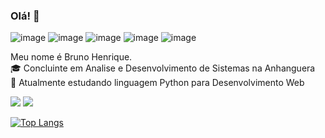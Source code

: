 ### Olá! 👋

![image](https://img.shields.io/badge/Python-FFD43B?style=for-the-badge&logo=python&logoColor=darkgreen)
![image](https://img.shields.io/badge/PHP-777BB4?style=for-the-badge&logo=php&logoColor=white)
![image](https://img.shields.io/badge/Bootstrap-563D7C?style=for-the-badge&logo=bootstrap&logoColor=white)
![image](https://img.shields.io/badge/JavaScript-323330?style=for-the-badge&logo=javascript&logoColor=F7DF1E)
![image](https://img.shields.io/badge/Linux-FCC624?style=for-the-badge&logo=linux&logoColor=black)

Meu nome é Bruno Henrique. <br>
🎓 Concluinte em Analise e Desenvolvimento de Sistemas na Anhanguera <br>
🌱 Atualmente estudando linguagem Python para Desenvolvimento Web<br>
     <div>
     <a href="https://www.linkedin.com/in/brunovhk/" target="_blank"><img src="https://img.shields.io/badge/-LinkedIn-%230077B5?style=for-the-badge&logo=linkedin&logoColor=white" target="_blank"></a> 
     <a href="https://twitter.com/brunovhk" target="_blank"><img src="https://img.shields.io/badge/Twitter-1DA1F2?style=for-the-badge&logo=twitter&logoColor=white" target="_blank"></a>
</div>

[![Top Langs](https://github-readme-stats.vercel.app/api/top-langs/?username=brunovhk&theme=radical)](https://github.com/anuraghazra/github-readme-stats)


<!--
**brunovhk/brunovhk** is a ✨ _special_ ✨ repository because its `README.md` (this file) appears on your GitHub profile.

Here are some ideas to get you started:

- 🔭 I’m currently working on ...
- 🌱 I’m currently learning ...
- 👯 I’m looking to collaborate on ...
- 🤔 I’m looking for help with ...
- 💬 Ask me about ...
- 📫 How to reach me: ...
- 😄 Pronouns: ...
- ⚡ Fun fact: ...
-->

